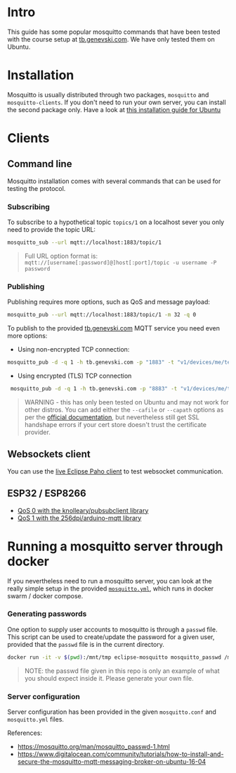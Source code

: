 # Intro
This guide has some popular mosquitto commands that have been tested with the course setup at [tb.genevski.com](tb.genevski.com). We have only tested them on Ubuntu.

# Installation
Mosquitto is usually distributed through two packages, `mosquitto` and `mosquitto-clients`. If you don't need to run your own server, you can install the second package only. Have a look at [this installation guide for Ubuntu](http://www.steves-internet-guide.com/install-mosquitto-linux/)

# Clients
## Command line
Mosquitto installation comes with several commands that can be used for testing the protocol.

### Subscribing
To subscribe to a hypothetical topic `topics/1` on a localhost sever you only need to provide the topic URL:
```bash
mosquitto_sub --url mqtt://localhost:1883/topic/1
```
> Full URL option format is: `mqtt://[username[:password]@]host[:port]/topic -u username -P password`

### Publishing
Publishing requires more options, such as QoS and message payload:
```bash
mosquitto_pub --url mqtt://localhost:1883/topic/1 -m 32 -q 0
```

To publish to the provided [tb.genevski.com](tb.genevski.com) MQTT service you need even more options:

- Using non-encrypted TCP connection:
```bash
mosquitto_pub -d -q 1 -h tb.genevski.com -p "1883" -t "v1/devices/me/telemetry" -u youraccesstoken -m {"temperature":25.1}
```

- Using encrypted (TLS) TCP connection
```bash
 mosquitto_pub -d -q 1 -h tb.genevski.com -p "8883" -t "v1/devices/me/telemetry" -u youraccesstoken --capath /etc/ssl/certs/ -m {"temperature":25.3}
```

> WARNING - this has only been tested on Ubuntu and may not work for other distros. You can add either the `--cafile` or `--capath` options as per the [official documentation](https://mosquitto.org/man/mosquitto_pub-1.html), but nevertheless still get SSL handshape errors if your cert store doesn't trust the certificate provider.


## Websockets client
You can use the [live Eclipse Paho client](https://www.eclipse.org/paho/clients/js/utility/) to test websocket communication.


## ESP32 / ESP8266

- [QoS 0 with the knolleary/pubsubclient library](https://github.com/fmi/iot-course/tree/master/07-connectivity-2/src/PubSubClient) 
- [QoS 1 with the 256dpi/arduino-mqtt library](https://github.com/fmi/iot-course/tree/master/07-connectivity-2/src/PubSubClient_qos1)


# Running a mosquitto server through docker
If you nevertheless need to run a mosquitto server, you can look at the really simple setup in the provided [`mosquitto.yml`](mosquitto/mosquitto.yml), which runs in docker swarm / docker compose.

### Generating passwords
One option to supply user accounts to mosquitto is through a `passwd` file. This script can be used to create/update the password for a given user, provided that the `passwd` file is in the current directory.

```bash
docker run -it -v $(pwd):/mnt/tmp eclipse-mosquitto mosquitto_passwd /mnt/tmp/passwd username1
```

> NOTE: the passwd file given in this repo is only an example of what you should expect inside it. Please generate your own file.

### Server configuration
Server configuration has been provided in the given `mosquitto.conf` and `mosquitto.yml` files.

References:
- https://mosquitto.org/man/mosquitto_passwd-1.html
- https://www.digitalocean.com/community/tutorials/how-to-install-and-secure-the-mosquitto-mqtt-messaging-broker-on-ubuntu-16-04 
